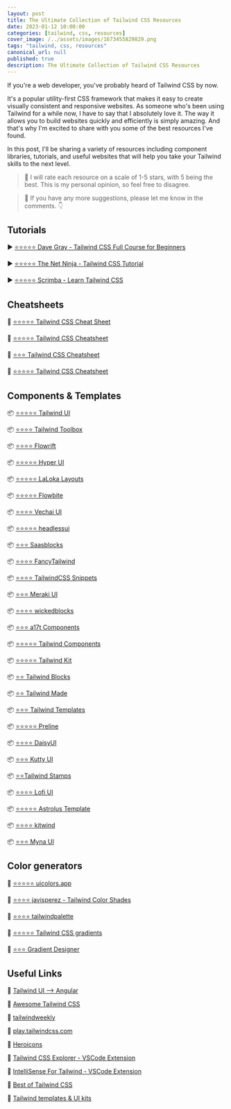 ```yaml
---
layout: post
title: The Ultimate Collection of Tailwind CSS Resources
date: 2023-01-12 10:00:00
categories: [tailwind, css, resources]
cover_image: /../assets/images/1673455829829.png
tags: "tailwind, css, resources"
canonical_url: null
published: true
description: The Ultimate Collection of Tailwind CSS Resources
---
```


If you're a web developer, you've probably heard of Tailwind CSS by now.

It's a popular utility-first CSS framework that makes it easy to create visually consistent and responsive websites. As someone who's been using Tailwind for a while now, I have to say that I absolutely love it. The way it allows you to build websites quickly and efficiently is simply amazing. And that's why I'm excited to share with you some of the best resources I've found.

In this post, I'll be sharing a variety of resources including component libraries, tutorials, and useful websites that will help you take your Tailwind skills to the next level.

> 📍 I will rate each resource on a scale of 1-5 stars, with 5 being the best. This is my personal opinion, so feel free to disagree.

> 📍 If you have any more suggestions, please let me know in the comments. 👇

## Tutorials

▶️ [⭐⭐⭐⭐⭐ Dave Gray - Tailwind CSS Full Course for Beginners](https://www.youtube.com/watch?v=lCxcTsOHrjo)

▶️ [⭐⭐⭐⭐⭐ The Net Ninja - Tailwind CSS Tutorial](https://www.youtube.com/playlist?list=PL4cUxeGkcC9gpXORlEHjc5bgnIi5HEGhw)

▶️ [⭐⭐⭐⭐⭐ Scrimba - Learn Tailwind CSS](https://scrimba.com/learn/tailwind)

## Cheatsheets

📙 [⭐⭐⭐⭐⭐ Tailwind CSS Cheat Sheet](https://flowbite.com/tools/tailwind-cheat-sheet/)

📙 [⭐⭐⭐⭐⭐ Tailwind CSS Cheatsheet](https://nerdcave.com/tailwind-cheat-sheet)

📙 [⭐⭐⭐ Tailwind CSS Cheatsheet](https://umeshmk.github.io/Tailwindcss-cheatsheet/)

📙 [⭐⭐⭐⭐⭐ Tailwind CSS Cheatsheet](https://tailwindcomponents.com/cheatsheet/)

## Components & Templates

📦 [⭐⭐⭐⭐⭐ Tailwind UI](https://tailwindui.com/)

📦 [⭐⭐⭐⭐ Tailwind Toolbox](https://www.tailwindtoolbox.com/)

📦 [⭐⭐⭐⭐ Flowrift](https://flowrift.com/)

📦 [⭐⭐⭐⭐⭐ Hyper UI](https://www.hyperui.dev/)

📦 [⭐⭐⭐⭐⭐ LaLoka Layouts](https://layoutsfortailwind.lalokalabs.dev/)

📦 [⭐⭐⭐⭐⭐ Flowbite](https://flowbite.com/)

📦 [⭐⭐⭐⭐ Vechai UI](https://www.vechaiui.com/button)

📦 [⭐⭐⭐⭐⭐ headlessui](https://headlessui.com/)

📦 [⭐⭐⭐ Saasblocks](https://saasblocks.app/)

📦 [⭐⭐⭐⭐ FancyTailwind](https://fancytailwind.com/browse-components)

📦 [⭐⭐⭐⭐ TailwindCSS Snippets](https://snippets.alexandru.so/)

📦 [⭐⭐⭐ Meraki UI](https://merakiui.com/components)

📦 [⭐⭐⭐⭐ wickedblocks](https://wickedblocks.dev/)

📦 [⭐⭐⭐ a17t Components](https://a17t.miles.land/)

📦 [⭐⭐⭐⭐⭐ Tailwind Components](https://tailwindcomponents.com/)

📦 [⭐⭐⭐⭐⭐ Tailwind Kit](https://www.tailwind-kit.com/)

📦 [⭐⭐ Tailwind Blocks](https://tailwindblocks.com/)

📦 [⭐⭐ Tailwind Made](https://tailwindmade.com/)

📦 [⭐⭐⭐ Tailwind Templates](https://tailwindtemplates.io/)

📦 [⭐⭐⭐⭐⭐ Preline](https://preline.co/)

📦 [⭐⭐⭐⭐ DaisyUI](https://daisyui.com/)

📦 [⭐⭐⭐ Kutty UI](https://kutty.netlify.app/components/)

📦 [⭐⭐Tailwind Stamps](https://tailwindcss.5balloons.info/)

📦 [⭐⭐⭐⭐ Lofi UI](https://codepen.io/collection/DqLkab)

📦 [⭐⭐⭐⭐⭐ Astrolus Template](https://tailus.gumroad.com/l/astrolus)

📦 [⭐⭐⭐⭐ kitwind](https://kitwind.io/products/kometa/components)

📦 [⭐⭐⭐ Myna UI](https://mynaui.com/)

## Color generators

🎨 [⭐⭐⭐⭐⭐ uicolors.app](https://uicolors.app/create)

🎨 [⭐⭐⭐⭐ javisperez - Tailwind Color Shades](https://javisperez.github.io/tailwindcolorshades/)

🎨 [⭐⭐⭐⭐ tailwindpalette](https://tailwindpalette.jurs.me/)

🎨 [⭐⭐⭐⭐⭐ Tailwind CSS gradients](https://hypercolor.dev/)

🎨 [⭐⭐⭐ Gradient Designer](https://gradient-designer.csspost.com/)

## Useful Links

🔗 [Tailwind UI --> Angular](https://twuing.dev/)

🔗 [Awesome Tailwind CSS](https://github.com/aniftyco/awesome-tailwindcss)

🔗 [tailwindweekly](https://tailwindweekly.com/page/2/)

🔗 [play.tailwindcss.com](https://play.tailwindcss.com/)

🔗 [Heroicons](https://heroicons.com/)

🔗 [Tailwind CSS Explorer - VSCode Extension](https://marketplace.visualstudio.com/items?itemName=PeterMekhaeil.vscode-tailwindcss-explorer)

🔗 [IntelliSense For Tailwind - VSCode Extension](https://marketplace.visualstudio.com/items?itemName=bradlc.vscode-tailwindcss)

🔗 [Best of Tailwind CSS](https://bestoftailwind.com/)

🔗 [Tailwind templates & UI kits](https://www.tailwindawesome.com/)

